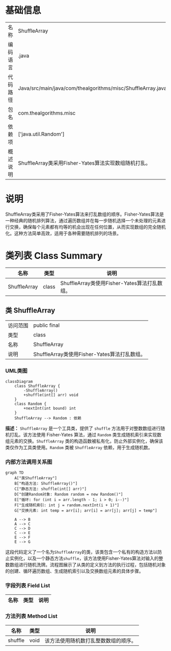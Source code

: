 # 基础信息

|      |      |
|------|------|
| 名称 | ShuffleArray |
| 编码语言 | .java |
| 代码路径 | Java/src/main/java/com/thealgorithms/misc/ShuffleArray.java |
| 包名 | com.thealgorithms.misc |
| 依赖项 | ['java.util.Random'] |
| 概述说明 | ShuffleArray类采用Fisher-Yates算法实现数组随机打乱。 |

# 说明

ShuffleArray类采用了Fisher-Yates算法来打乱数组的顺序。Fisher-Yates算法是一种经典的随机排列算法，通过遍历数组并在每一步随机选择一个未处理的元素进行交换，确保每个元素都有均等的机会出现在任何位置，从而实现数组的完全随机化。这种方法简单高效，适用于各种需要随机排列的场景。

# 类列表 Class Summary

| 名称   | 类型  | 说明 |
|-------|------|-------------|
| ShuffleArray | class | ShuffleArray类使用Fisher-Yates算法打乱数组。 |



## 类 ShuffleArray

|      |      |
|------|------|
| 访问范围 | public final |
| 类型 | class |
| 名称 | ShuffleArray |
| 说明 | ShuffleArray类使用Fisher-Yates算法打乱数组。 |


### UML类图

```mermaid
classDiagram
    class ShuffleArray {
        -ShuffleArray()
        +shuffle(int[] arr) void
    }
    class Random {
        +nextInt(int bound) int
    }
    ShuffleArray --> Random : 依赖
```

**描述：**
`ShuffleArray` 是一个工具类，提供了 `shuffle` 方法用于对整数数组进行随机打乱。该方法使用 Fisher-Yates 算法，通过 `Random` 类生成随机索引来实现数组元素的交换。`ShuffleArray` 类的构造函数被私有化，防止外部实例化，确保该类仅作为工具类使用。`Random` 类被 `ShuffleArray` 依赖，用于生成随机数。


### 内部方法调用关系图

```mermaid
graph TD
    A["类ShuffleArray"]
    B["构造方法: ShuffleArray()"]
    C["静态方法: shuffle(int[] arr)"]
    D["创建Random对象: Random random = new Random()"]
    E["循环: for (int i = arr.length - 1; i > 0; i--)"]
    F["生成随机索引: int j = random.nextInt(i + 1)"]
    G["交换元素: int temp = arr[i]; arr[i] = arr[j]; arr[j] = temp"]

    A --> B
    A --> C
    C --> D
    C --> E
    E --> F
    E --> G
```

这段代码定义了一个名为`ShuffleArray`的类，该类包含一个私有的构造方法以防止实例化，以及一个静态方法`shuffle`，该方法使用Fisher-Yates算法对输入的整数数组进行随机洗牌。流程图展示了从类的定义到方法的执行过程，包括随机对象的创建、循环遍历数组、生成随机索引以及交换数组元素的具体步骤。

### 字段列表 Field List

| 名称  | 类型  | 说明 |
|-------|-------|------|

### 方法列表 Method List

| 名称  | 类型  | 说明 |
|-------|-------|------|
| shuffle | void | 该方法使用随机数打乱整数数组的顺序。 |




